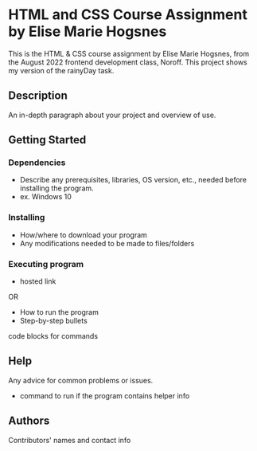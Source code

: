 # HTML and CSS Course Assignment by Elise Marie Hogsnes

This is the HTML & CSS course assignment by Elise Marie Hogsnes,
from the August 2022 frontend development class, Noroff.
This project shows my version of the rainyDay task.

## Description

An in-depth paragraph about your project and overview of use.

## Getting Started

### Dependencies

- Describe any prerequisites, libraries, OS version, etc., needed before installing the program.
- ex. Windows 10

### Installing

- How/where to download your program
- Any modifications needed to be made to files/folders

### Executing program

- hosted link

OR

- How to run the program
- Step-by-step bullets

code blocks for commands

## Help

Any advice for common problems or issues.

- command to run if the program contains helper info

## Authors

Contributors' names and contact info
